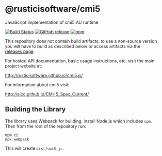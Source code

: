 # @rusticisoftware/cmi5
JavaScript implementation of cmi5 AU runtime

[![Build Status](https://travis-ci.org/RusticiSoftware/cmi5.js.png)](https://travis-ci.org/RusticiSoftware/cmi5.js)
[![GitHub release](https://img.shields.io/github/release/RusticiSoftware/cmi5.js.svg?maxAge=2592000)](https://github.com/RusticiSoftware/cmi5.js/releases)
[![npm](https://img.shields.io/npm/v/cmi5.js.svg?maxAge=2592000)](https://www.npmjs.com/package/cmi5.js)

This repository does not contain build artifacts, to use a non-source version you will have to build as described below or access artifacts via the [releases page](https://github.com/RusticiSoftware/cmi5.js/releases).

For hosted API documentation, basic usage instructions, etc. visit the main project website at:

http://rusticisoftware.github.io/cmi5.js/

For information about cmi5 visit:

http://aicc.github.io/CMI-5_Spec_Current/

## Building the Library

The library uses Webpack for building. Install Node.js which includes `npm`. Then from the root of the repository run:

    npm ci
    npx webpack

This will create `dist/cmi5.js`.
